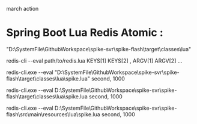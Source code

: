 march action

# Spring Boot Lua Redis Atomic :

"D:\SystemFile\GithubWorkspace\spike-svr\spike-flash\target\classes\lua"



redis-cli --eval path/to/redis.lua KEYS[1] KEYS[2] , ARGV[1] ARGV[2] ...


redis-cli.exe --eval "D:\SystemFile\GithubWorkspace\spike-svr\spike-flash\target\classes\lua\spike.lua" second, 1000

redis-cli.exe --eval D:\SystemFile\GithubWorkspace\spike-svr\spike-flash\target\classes\lua\spike.lua second, 1000

redis-cli.exe --eval D:\SystemFile\GithubWorkspace\spike-svr\spike-flash\src\main\resources\lua\spike.lua second, 1000


